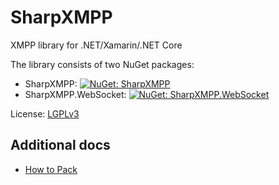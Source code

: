 # SharpXMPP

XMPP library for .NET/Xamarin/.NET Core

The library consists of two NuGet packages:

- SharpXMPP: [![NuGet: SharpXMPP](https://img.shields.io/nuget/v/SharpXMPP.svg)](https://www.nuget.org/packages/SharpXMPP/)
- SharpXMPP.WebSocket: [![NuGet: SharpXMPP.WebSocket](https://img.shields.io/nuget/v/SharpXMPP.WebSocket.svg)](https://www.nuget.org/packages/SharpXMPP.WebSocket/)

License: [LGPLv3](LICENSE.md)

Additional docs
---------------

- [How to Pack](docs/how-to-pack.md)
